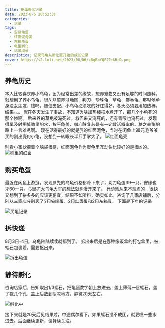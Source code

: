 ```yaml
---
title: 龟蛋孵化记录
date: 2023-8-6 20:52:30
categories:
  - 记录
tags:
  - 安缘龟蛋
  - 红面泥龟蛋
  - 东箱龟蛋
  - 龟蛋孵化
  - 记录成长
description: 记录乌龟从孵化蛋开始的成长记录
cover: https://s2.loli.net/2023/08/06/c8qRbYQP2TeABrD.png
---
```

## 养龟历史
本人比较喜欢养小乌龟，因为经常出差的缘故，想养宠物又没有足够的时间照料，就想到了养小乌龟。很久以前养过地图、剃刀、珍珠龟、草龟、麝香龟。那时候单身没女朋友，钱吗，随便支配。小乌龟必须吃的好住得好，冬天必须要用加热棒。结果。。。
就在冬天发生了事故，不知道为啥加热棒把水煮开了，那几个小龟死的那个惨啊。
后来养的草龟被淹死过，救回来又淹死的，还有青喉也淹死过，发现得早及时甩掉肺里的水，按压龟盖，做心脏复苏是有一定救活概率的。总之养龟的路上一言难尽啊。
现在活得最好的就是我的红面泥龟，当时在闲鱼上98元毛爷爷买的刚出壳的小龟，没想到一转眼长半只手掌大了。
![红面龟壳](https://s2.loli.net/2023/08/06/MYXb7ts6odEUir9.png)

别看小家伙探着个脑袋很萌，红面泥龟作为蛋龟里互动性比较好的是很凶的。
![桶里的红面](https://s2.loli.net/2023/08/06/9iA6kgdcVWfpKtw.png)

## 购买龟蛋
最近在闲鱼上游逛，发现原先的乌龟价格都降下来了，剃刀龟蛋39一只，安缘也才60一只。心里扩大乌龟大军的想法就弥漫开来了。
行动派从来不玩虚的，很快又想到了拼多多的应该更便宜，结果不如所料，确实如此。咨询了几家店铺后，分别从三家店分别买了3只安缘蛋，2只红面蛋和2只东箱蛋。
下面是下单的记录

![买龟记录](https://s2.loli.net/2023/08/06/Pgc21NTW5BLzJUl.png)

## 拆快递
8月3日-4日，乌龟陆陆续续就都到了。
拆出来后是在那种像饭盒的打包盒里，被蛭石包裹着。需要抠出来。

![拆出龟蛋](https://s2.loli.net/2023/08/06/uezcN9UYZEiM7W5.png)

## 静待孵化
咨询店家后，告知取出1/3蛭石，把龟蛋数字朝上放进去，盖上薄薄一层蛭石，盖子戳几个孔，盖上后放到阴凉地方，静待20天左右。

![孵化中](https://s2.loli.net/2023/08/06/uXLq9sHe13UzTfv.png)

接下来就是20天后见结果啦，中途偶尔看下，如果蛭石捏不成团，就要喷一些水进去。后面继续更新，请持续关注。
